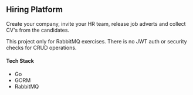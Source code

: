 ## Hiring Platform 
Create your company, invite your HR team, release job adverts and collect CV's from 
the candidates.

This project only for RabbitMQ exercises. There is no JWT auth or security checks for CRUD operations.


#### Tech Stack
* Go
* GORM
* RabbitMQ
